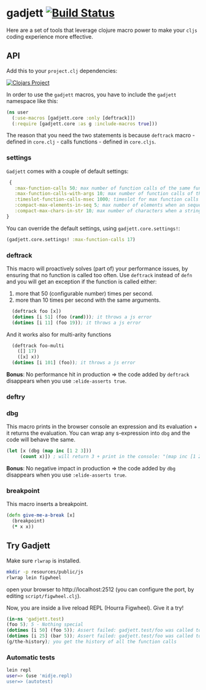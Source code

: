 # gadjett [![Build Status](https://travis-ci.org/viebel/gadjett.svg?branch=master)](https://travis-ci.org/viebel/gadjett)

Here are a set of tools that leverage clojure macro power to make your `cljs` coding experience more effective.

## API
Add this to your `project.clj` dependencies:

[![Clojars Project](https://img.shields.io/clojars/v/viebel/gadjett.svg)](https://clojars.org/viebel/gadjett)

In order to use the `gadjett` macros, you have to include the `gadjett` namespace like this:

```clojure
(ns user
  (:use-macros [gadjett.core :only [deftrack]])
  (:require [gadjett.core :as g :include-macros true]))
```

The reason that you need the two statements is because `deftrack` macro - defined in `core.clj` - calls functions - defined in `core.cljs`.

### settings

`Gadjett` comes with a couple of default settings:
```clojure
 {
   :max-function-calls 50; max number of function calls of the same function in a timeslot defined by :timeslot-function-calls-msec
   :max-function-calls-with-args 10; max number of function calls of the same function with the same arguments, in a timeslot defined by :timeslot-function-calls-msec
   :timeslot-function-calls-msec 1000; timeslot for max function calls
   :compact-max-elements-in-seq 5; max number of elements when an sequence is compacted
   :compact-max-chars-in-str 10; max number of characters when a string is compacted
}
```

You can override the default settings, using `gadjett.core.settings!`:

```clojure
(gadjett.core.settings! :max-function-calls 17)
```
### deftrack
This macro will proactively solves (part of) your performance issues, by ensuring that no function is called too often.
Use `deftrack` instead of `defn` and you will get an exception if the function is called either:

1. more that 50 (configurable number) times per second.
2. more than 10 times per second with the same arguments.

```clojure
  (deftrack foo [x])
  (dotimes [i 51] (foo (rand))); it throws a js error
  (dotimes [i 11] (foo 19)); it throws a js error
```

And it works also for multi-arity functions


```clojure
  (deftrack foo-multi
    ([] 17)
    ([x] x))
  (dotimes [i 101] (foo)); it throws a js error
```

**Bonus**: No performance hit in production => the code added by `deftrack` disappears when you use `:elide-asserts true`.

### deftry

### dbg
This macro prints in the browser console an expression and its evaluation + it returns the evaluation. 
You can wrap any s-expression into `dbg` and the code will behave the same.

```clojure
(let [x (dbg (map inc [1 2 3]))
     (count x)]) ; will return 3 + print in the console: "(map inc [1 2 3]): (2 3 4)"
```

**Bonus**: No negative impact in production => the code added by `dbg` disappears when you use `:elide-asserts true`.
### breakpoint
This macro inserts a breakpoint. 

```clojure
(defn give-me-a-break [x]
  (breakpoint)
  (* x x))
```

## Try Gadjett

Make sure `rlwrap` is installed.
```bash
mkdir -p resources/public/js
rlwrap lein figwheel
```
open your browser to http://localhost:2512 (you can configure the port, by editing `script/figwheel.clj`).

Now, you are inside a live reload REPL (Hourra Figwheel).
Give it a try!
```clojure
(in-ns 'gadjett.test)
(foo 5); 5 - Nothing special
(dotimes [i 50] (foo 5)); Assert failed: gadjett.test/foo was called too much: 50 times over the last 1000 msec.
(dotimes [i 25] (bar 5)); Assert failed: gadjett.test/foo was called too much: 50 times over the last 1000 msec.
(g/the-history); you get the history of all the function calls
```

### Automatic tests
```bash
lein repl
user=> (use 'midje.repl)
user=> (autotest)
```
